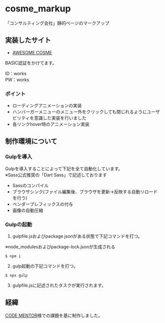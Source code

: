 # cosme_markup
「コンサルティング会社」静的ページのマークアップ

## 実装したサイト
- [AWESOME COSME](https://works03.k-watanabe39.com/)

BASIC認証をかけてます。

ID：works<br>
PW：works

### ポイント
- ローディングアニメーションの実装
- ハンバーガーメニューのメニュー外をクリックしても閉じれるようにユーザビリティを意識した実装を行いました
- 各リンクhover時のアニメーション実装

## 制作環境について
### Gulpを導入
Gulpを導入することによって下記を全て自動化しています。<br>
※Sass公式推奨の「Dart Sass」で記述しております
- Sassのコンパイル
- ブラウザシンク(ファイル編集後、ブラウザを更新→反映する自動リロードを行う)
- ベンダープレフィックスの付与
- 画像の自動圧縮
### Gulpの起動
1. gulpfile.jsおよびpackage.jsonがある状態で下記コマンドを打つ。

※node_modulesおよびpackage-lock.jsonが生成される
```
$ npm i
```
2. gulp起動の下記コマンドを打つ。
```
$ npx gulp
```
3. gulpfile.jsに記述されたタスクが実行されます。


## 経緯
[CODE MENTOR](https://codementor.arutega.jp/)様での課題を基に制作しました。
